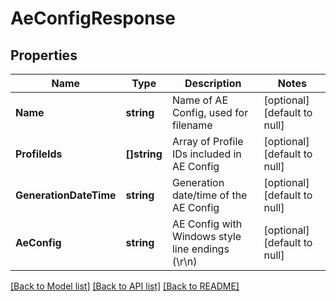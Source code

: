 # AeConfigResponse

## Properties
Name | Type | Description | Notes
------------ | ------------- | ------------- | -------------
**Name** | **string** | Name of AE Config, used for filename | [optional] [default to null]
**ProfileIds** | **[]string** | Array of Profile IDs included in AE Config | [optional] [default to null]
**GenerationDateTime** | **string** | Generation date/time of the AE Config | [optional] [default to null]
**AeConfig** | **string** | AE Config with Windows style line endings (\\r\\n) | [optional] [default to null]

[[Back to Model list]](../README.md#documentation-for-models) [[Back to API list]](../README.md#documentation-for-api-endpoints) [[Back to README]](../README.md)

